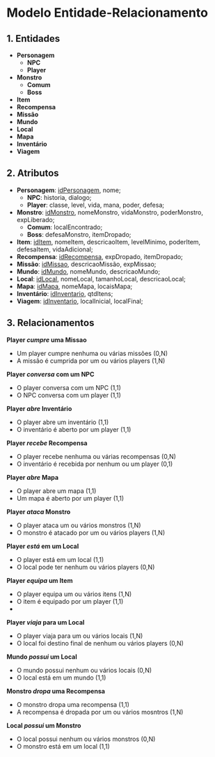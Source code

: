 # Modelo Entidade-Relacionamento

## 1. Entidades

- **Personagem**
  - **NPC**
  - **Player**
- **Monstro**
  - **Comum**
  - **Boss**
- **Item**
- **Recompensa**
- **Missão**
- **Mundo**
- **Local**
- **Mapa**
- **Inventário**
- **Viagem**

## 2. Atributos

- **Personagem**: <ins>idPersonagem</ins>, nome;
  - **NPC**: historia, dialogo;
  - **Player**: classe, level, vida, mana, poder, defesa;
- **Monstro**: <ins>idMonstro</ins>, nomeMonstro, vidaMonstro, poderMonstro, expLiberado;
  - **Comum**: localEncontrado;
  - **Boss**: defesaMonstro, itemDropado;
- **Item**: <ins>idItem</ins>, nomeItem, descricaoItem, levelMinimo, poderItem, defesaItem, vidaAdicional;
- **Recompensa**: <ins>idRecompensa</ins>, expDropado, itemDropado;
- **Missão**: <ins>idMissao</ins>, descricaoMissão, expMissao;
- **Mundo**: <ins>idMundo</ins>, nomeMundo, descricaoMundo;
- **Local**: <ins>idLocal</ins>, nomeLocal, tamanhoLocal, descricaoLocal;
- **Mapa**: <ins>idMapa</ins>, nomeMapa, locaisMapa;
- **Inventário**: <ins>idInventario</ins>, qtdItens;
- **Viagem**: <ins>idInventario</ins>, localInicial, localFinal;

## 3. Relacionamentos

**Player _cumpre_ uma Missao**

- Um player cumpre nenhuma ou várias missões (0,N)
- A missão é cumprida por um ou vários players (1,N)

**Player _conversa_ com um NPC**

- O player conversa com um NPC (1,1)
- O NPC conversa com um player (1,1)

**Player _abre_ Inventário**

- O player abre um inventário (1,1)
- O inventário é aberto por um player (1,1)

**Player _recebe_ Recompensa**

- O player recebe nenhuma ou várias recompensas (0,N)
- O inventário é recebida por nenhum ou um player (0,1)

**Player _abre_ Mapa**

- O player abre um mapa (1,1)
- Um mapa é aberto por um player (1,1)

**Player _ataca_ Monstro**

- O player ataca um ou vários monstros (1,N)
- O monstro é atacado por um ou vários players (1,N)

**Player _está_ em um Local**

- O player está em um local (1,1)
- O local pode ter nenhum ou vários players (0,N)

**Player _equipa_ um Item**

- O player equipa um ou vários itens (1,N)
- O item é equipado por um player (1,1)
- 
**Player _viaja_ para um Local**

- O player viaja para um ou vários locais (1,N)
- O local foi destino final de nenhum ou vários players (0,N)

**Mundo _possui_ um Local**

- O mundo possui nenhum ou vários locais (0,N)
- O local está em um mundo (1,1)

**Monstro _dropa_ uma Recompensa**

- O monstro dropa uma recompensa (1,1)
- A recompensa é dropada por um ou vários mosntros (1,N)

**Local _possui_ um Monstro**

- O local possui nenhum ou vários monstros (0,N)
- O monstro está em um local (1,1)
